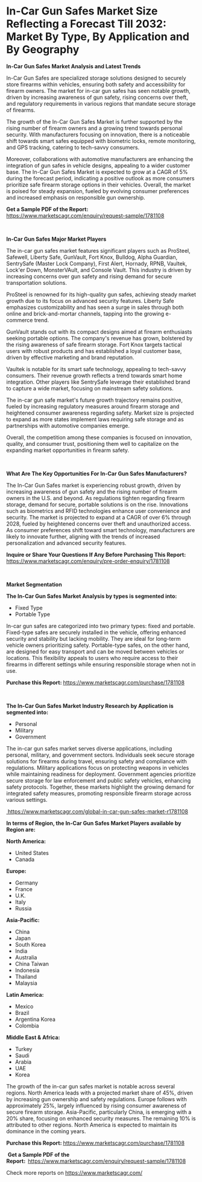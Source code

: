 <p><h1>In-Car Gun Safes Market Size Reflecting a Forecast Till 2032: Market By Type, By Application and By Geography</h1></p><p><strong>In-Car Gun Safes Market Analysis and Latest Trends</strong></p>
<p><p>In-Car Gun Safes are specialized storage solutions designed to securely store firearms within vehicles, ensuring both safety and accessibility for firearm owners. The market for in-car gun safes has seen notable growth, driven by increasing awareness of gun safety, rising concerns over theft, and regulatory requirements in various regions that mandate secure storage of firearms. </p><p>The growth of the In-Car Gun Safes Market is further supported by the rising number of firearm owners and a growing trend towards personal security. With manufacturers focusing on innovation, there is a noticeable shift towards smart safes equipped with biometric locks, remote monitoring, and GPS tracking, catering to tech-savvy consumers.</p><p>Moreover, collaborations with automotive manufacturers are enhancing the integration of gun safes in vehicle designs, appealing to a wider customer base. The In-Car Gun Safes Market is expected to grow at a CAGR of 5% during the forecast period, indicating a positive outlook as more consumers prioritize safe firearm storage options in their vehicles. Overall, the market is poised for steady expansion, fueled by evolving consumer preferences and increased emphasis on responsible gun ownership.</p></p>
<p><strong>Get a Sample PDF of the Report:&nbsp;</strong> <a href="https://www.marketscagr.com/enquiry/request-sample/1781108?utm_campaign=2650&utm_medium=2&utm_source=Github&utm_content=ia&utm_term=25032025&utm_id=in-car-gun-safes">https://www.marketscagr.com/enquiry/request-sample/1781108</a></p>
<p>&nbsp;</p>
<p><strong>In-Car Gun Safes Major Market Players</strong></p>
<p><p>The in-car gun safes market features significant players such as ProSteel, Safewell, Liberty Safe, GunVault, Fort Knox, Bulldog, Alpha Guardian, SentrySafe (Master Lock Company), First Alert, Hornady, RPNB, Vaultek, Lock'er Down, MonsterVAult, and Console Vault. This industry is driven by increasing concerns over gun safety and rising demand for secure transportation solutions.</p><p>ProSteel is renowned for its high-quality gun safes, achieving steady market growth due to its focus on advanced security features. Liberty Safe emphasizes customizability and has seen a surge in sales through both online and brick-and-mortar channels, tapping into the growing e-commerce trend.</p><p>GunVault stands out with its compact designs aimed at firearm enthusiasts seeking portable options. The company's revenue has grown, bolstered by the rising awareness of safe firearm storage. Fort Knox targets tactical users with robust products and has established a loyal customer base, driven by effective marketing and brand reputation.</p><p>Vaultek is notable for its smart safe technology, appealing to tech-savvy consumers. Their revenue growth reflects a trend towards smart home integration. Other players like SentrySafe leverage their established brand to capture a wide market, focusing on mainstream safety solutions.</p><p>The in-car gun safe market's future growth trajectory remains positive, fueled by increasing regulatory measures around firearm storage and heightened consumer awareness regarding safety. Market size is projected to expand as more states implement laws requiring safe storage and as partnerships with automotive companies emerge.</p><p>Overall, the competition among these companies is focused on innovation, quality, and consumer trust, positioning them well to capitalize on the expanding market opportunities in firearm safety.</p></p>
<p>&nbsp;</p>
<p><strong>What Are The Key Opportunities For In-Car Gun Safes Manufacturers?</strong></p>
<p><p>The In-Car Gun Safes market is experiencing robust growth, driven by increasing awareness of gun safety and the rising number of firearm owners in the U.S. and beyond. As regulations tighten regarding firearm storage, demand for secure, portable solutions is on the rise. Innovations such as biometrics and RFID technologies enhance user convenience and security. The market is projected to expand at a CAGR of over 6% through 2028, fueled by heightened concerns over theft and unauthorized access. As consumer preferences shift toward smart technology, manufacturers are likely to innovate further, aligning with the trends of increased personalization and advanced security features.</p></p>
<p><strong>Inquire or Share Your Questions If Any Before Purchasing This Report:</strong> <a href="https://www.marketscagr.com/enquiry/pre-order-enquiry/1781108?utm_campaign=2650&utm_medium=2&utm_source=Github&utm_content=ia&utm_term=25032025&utm_id=in-car-gun-safes">https://www.marketscagr.com/enquiry/pre-order-enquiry/1781108</a></p>
<p>&nbsp;</p>
<p><strong>Market Segmentation</strong></p>
<p><strong>The In-Car Gun Safes Market Analysis by types is segmented into:</strong></p>
<p><ul><li>Fixed Type</li><li>Portable Type</li></ul></p>
<p><p>In-car gun safes are categorized into two primary types: fixed and portable. Fixed-type safes are securely installed in the vehicle, offering enhanced security and stability but lacking mobility. They are ideal for long-term vehicle owners prioritizing safety. Portable-type safes, on the other hand, are designed for easy transport and can be moved between vehicles or locations. This flexibility appeals to users who require access to their firearms in different settings while ensuring responsible storage when not in use.</p></p>
<p><strong>Purchase this Report:&nbsp;</strong><a href="https://www.marketscagr.com/purchase/1781108?utm_campaign=2650&utm_medium=2&utm_source=Github&utm_content=ia&utm_term=25032025&utm_id=in-car-gun-safes">https://www.marketscagr.com/purchase/1781108</a></p>
<p>&nbsp;</p>
<p><strong>The In-Car Gun Safes Market Industry Research by Application is segmented into:</strong></p>
<p><ul><li>Personal</li><li>Military</li><li>Government</li></ul></p>
<p><p>The in-car gun safes market serves diverse applications, including personal, military, and government sectors. Individuals seek secure storage solutions for firearms during travel, ensuring safety and compliance with regulations. Military applications focus on protecting weapons in vehicles while maintaining readiness for deployment. Government agencies prioritize secure storage for law enforcement and public safety vehicles, enhancing safety protocols. Together, these markets highlight the growing demand for integrated safety measures, promoting responsible firearm storage across various settings.</p></p>
<p><a href="https://www.marketscagr.com/global-in-car-gun-safes-market-r1781108?utm_campaign=2650&utm_medium=2&utm_source=Github&utm_content=ia&utm_term=25032025&utm_id=in-car-gun-safes">&nbsp;https://www.marketscagr.com/global-in-car-gun-safes-market-r1781108</a></p>
<p><strong>In terms of Region, the In-Car Gun Safes Market Players available by Region are:</strong></p>
<p>
    <p> <strong> North America: </strong>
        <ul>
            <li>United States</li>
            <li>Canada</li>
        </ul>
        </p> 
    <p> <strong> Europe: </strong>
        <ul>
            <li>Germany</li>
            <li>France</li>
            <li>U.K.</li>
            <li>Italy</li>
            <li>Russia</li>
        </ul>
        </p> 
    <p> <strong> Asia-Pacific: </strong>
        <ul>
            <li>China</li>
            <li>Japan</li>
            <li>South Korea</li>
            <li>India</li>
            <li>Australia</li>
            <li>China Taiwan</li>
            <li>Indonesia</li>
            <li>Thailand</li>
            <li>Malaysia</li>
        </ul>
        </p> 
    <p> <strong> Latin America: </strong>
        <ul>
            <li>Mexico</li>
            <li>Brazil</li>
            <li>Argentina Korea</li>
            <li>Colombia</li>
        </ul>
        </p> 
    <p> <strong> Middle East & Africa: </strong>
        <ul>
            <li>Turkey</li>
            <li>Saudi</li>
            <li>Arabia</li>
            <li>UAE</li>
            <li>Korea</li>
        </ul>
    </p>
    </p>
<p><p>The growth of the in-car gun safes market is notable across several regions. North America leads with a projected market share of 45%, driven by increasing gun ownership and safety regulations. Europe follows with approximately 25%, largely influenced by rising consumer awareness of secure firearm storage. Asia-Pacific, particularly China, is emerging with a 20% share, focusing on enhanced security measures. The remaining 10% is attributed to other regions. North America is expected to maintain its dominance in the coming years.</p></p>
<p><strong>Purchase this Report: </strong><a href="https://www.marketscagr.com/purchase/1781108?utm_campaign=2650&utm_medium=2&utm_source=Github&utm_content=ia&utm_term=25032025&utm_id=in-car-gun-safes">https://www.marketscagr.com/purchase/1781108</a></p>
<p>&nbsp;<strong>Get a Sample PDF of the Report:&nbsp;&nbsp;</strong><a href="https://www.marketscagr.com/enquiry/request-sample/1781108?utm_campaign=2650&utm_medium=2&utm_source=Github&utm_content=ia&utm_term=25032025&utm_id=in-car-gun-safes">https://www.marketscagr.com/enquiry/request-sample/1781108</a></p>
<p><strong></strong></p>
<p>Check more reports on <a href="https://www.marketscagr.com/?utm_campaign=2650&utm_medium=2&utm_source=Github&utm_content=ia&utm_term=25032025&utm_id=in-car-gun-safes">https://www.marketscagr.com/</a></p>
